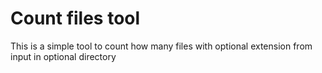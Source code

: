 # Count files tool
This is a simple tool to count how many files with optional extension from input in optional directory

